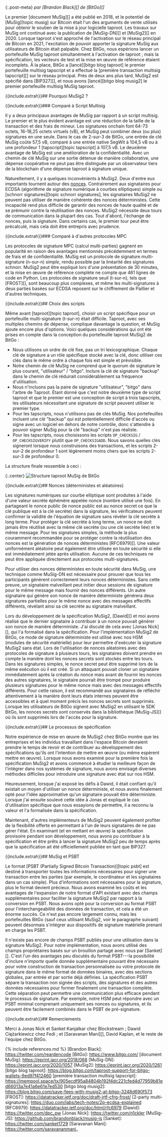{:.post-meta}
*par [Brandon Black][] de [BitGo][]*

Le premier [document MuSig][] a été publié en 2018, et le potentiel de [MuSig][topic musig] sur Bitcoin était l'un des arguments
de vente utilisés pour obtenir le soutien de la mise à jour logicielle taproot. Les travaux sur MuSig ont continué avec la
publication de [MuSig-DN][] et [MuSig2][] en 2020.
Lorsque taproot s'est approché de l'activation sur le réseau principal de Bitcoin en 2021, l'excitation de pouvoir apporter
la signature MuSig aux utilisateurs de Bitcoin était palpable. Chez BitGo, nous espérions lancer un portefeuille MuSig taproot
simultanément à l'activation de taproot ; mais la spécification, les vecteurs de test et la mise en œuvre de référence étaient
incomplets. À la place, BitGo a [lancé][bitgo blog taproot] le premier portefeuille multisig tapscript et a effectué la
[première transaction multisig tapscript][] sur le réseau principal. Près de deux ans plus tard, MuSig2 est spécifié dans
[BIP327][], et nous avons [lancé][bitgo blog musig2] le premier portefeuille multisig MuSig taproot.

{{include.extrah}}## Pourquoi MuSig2 ?

{{include.extrah}}### Comparé à Script Multisig

Il y a deux principaux avantages de MuSig par rapport à un script multisig. Le premier et le plus évident avantage est une
réduction de la taille de la transaction et des frais de mineur. Les signatures onchain font 64-73 octets, 16-18,25 octets
virtuels (vB), et MuSig peut combiner deux (ou plus) signatures en une seule. Dans le cas de 2-sur-3 de BitGo, une entrée
de clé MuSig coûte 57,5 vB, comparé à une entrée native SegWit à 104,5 vB ou à une profondeur 1 [tapscript][topic tapscript]
à 107,5 vB. Le deuxième avantage de MuSig est une amélioration de la confidentialité. Avec un chemin de clé MuSig sur une
sortie détenue de manière collaborative, une dépense coopérative ne peut pas être distinguée par un observateur tiers de
la blockchain d'une dépense taproot à signature unique.

Naturellement, il y a quelques inconvénients à MuSig2. Deux d'entre eux importants tournent autour des
[nonces](#nonces-deterministic-and-random). Contrairement aux signataires pour ECDSA (algorithme de signature numérique à
courbes elliptiques) simple ou [schnorr signatures][topic schnorr signatures], les signataires MuSig2 ne peuvent pas utiliser
de manière cohérente des nonces déterministes. Cette incapacité rend plus difficile de garantir des nonces de haute qualité et
de se prémunir contre la réutilisation des nonces. MuSig2 nécessite deux tours de communication dans la plupart des cas.
Tout d'abord, l'échange de nonces, puis la signature. Dans certains cas, le premier tour peut être précalculé, mais cela doit
être entrepris avec prudence.

{{include.extrah}}### Comparé à d'autres protocoles MPC

Les protocoles de signature MPC (calcul multi-parties) gagnent en popularité en raison des avantages mentionnés précédemment
en termes de frais et de confidentialité. MuSig est un protocole de signature multi-signature (n-sur-n) _simple_, rendu possible
par la linéarité des signatures schnorr. MuSig2 peut être expliqué lors d'une présentation de 30 minutes, et la mise en œuvre
de référence complète ne compte que 461 lignes de code en Python. Les protocoles de signature seuil (t-sur-n), tels que
[FROST][], sont beaucoup plus complexes, et même les multi-signatures à deux parties basées sur ECDSA reposent sur le
chiffrement de Paillier et d'autres techniques.

{{include.extrah}}## Choix des scripts

Même avant [taproot][topic taproot], choisir un script spécifique pour un portefeuille multi-signature (t-sur-n) était difficile.
Taproot, avec ses multiples chemins de dépense, complique davantage la question, et MuSig ajoute encore plus d'options. Voici
quelques considérations qui ont été prises en compte dans la conception du portefeuille taproot MuSig2 de BitGo :

- Nous utilisons un ordre de clé fixe, pas un tri lexicographique. Chaque clé de signature a un rôle spécifique stocké avec
la clé, donc utiliser ces clés dans le même ordre à chaque fois est simple et prévisible.
- Notre chemin de clé MuSig ne comprend que le quorum de signature le plus courant, "utilisateur" / "bitgo". Inclure la clé
de signature "backup" dans le chemin de clé réduirait considérablement sa fréquence d'utilisation.
- Nous n'incluons pas la paire de signature "utilisateur", "bitgo" dans l'arbre de Taproot. Étant donné que c'est notre
deuxième type de script taproot et que le premier est une conception de script à trois tapscripts, les utilisateurs nécessitant
une signature de script peuvent utiliser le premier type.
- Pour les tapscripts, nous n'utilisons pas de clés MuSig. Nos portefeuilles incluent une clé "backup" qui est potentiellement
difficile d'accès ou signe avec un logiciel en dehors de notre contrôle, donc s'attendre à pouvoir signer MuSig pour la clé
"backup" n'est pas réaliste.
- Pour les tapscripts, nous choisissons les scripts `OP_CHECKSIG` / `OP_CHECKSIGVERIFY` plutôt que `OP_CHECKSIGADD`. Nous savons
quelles clés signeront lorsque nous construisons des transactions, et les scripts 2-sur-2 de profondeur 1 sont légèrement moins
chers que les scripts 2-sur-3 de profondeur 0.

La structure finale ressemble à ceci :

{:.center}
![Structure taproot MuSig de BitGo](/img/posts/bitgo-musig/musig-taproot-tree.png)

{{include.extrah}}## Nonces (déterministes et aléatoires)

Les signatures numériques sur courbe elliptique sont produites à l'aide d'une valeur secrète éphémère appelée nonce (nombre
utilisé une fois). En partageant le nonce public (le nonce public est au nonce secret ce que la clé publique est à la clé secrète)
dans la signature, les vérificateurs peuvent confirmer la validité de l'équation de signature sans révéler la clé secrète à
long terme. Pour protéger la clé secrète à long terme, un nonce ne doit jamais être réutilisé avec la même clé secrète (ou une
clé secrète liée) et le même message. Pour les signatures simples, la méthode la plus couramment recommandée pour se protéger
contre la réutilisation des nonces est la génération de nonces déterministes [RFC6979][]. Une valeur uniformément aléatoire peut
également être utilisée en toute sécurité si elle est immédiatement jetée après utilisation. Aucune de ces techniques ne peut
être appliquée directement aux protocoles multi-signatures.

Pour utiliser des nonces déterministes en toute sécurité dans MuSig, une technique comme MuSig-DN est nécessaire pour prouver
que tous les participants génèrent correctement leurs nonces déterministes. Sans cette preuve, un signataire malveillant peut
initier deux sessions de signature pour le même message mais fournir des nonces différents. Un autre signataire qui génère
son nonce de manière déterministe générera deux signatures partielles pour le même nonce avec des messages effectifs différents,
révélant ainsi sa clé secrète au signataire malveillant.

Lors du développement de la spécification MuSig2, [Dawid][] et moi avons réalisé que le dernier signataire à contribuer à un
nonce pouvait générer son nonce de manière déterministe. J'ai discuté de cela avec [Jonas Nick][], qui l'a formalisé dans la
spécification. Pour l'implémentation MuSig2 de BitGo, ce mode de signature déterministe est utilisé avec nos HSM (modules de
sécurité matérielle) pour leur permettre d'exécuter la signature MuSig2 sans état.
Lors de l'utilisation de nonces aléatoires avec des protocoles de signature à plusieurs tours, les signataires doivent prendre
en compte la manière dont les nonces secrets sont stockés entre les tours. Dans les signatures simples, le nonce secret peut
être supprimé lors de la même exécution où il est créé. Si un attaquant pouvait cloner un signataire immédiatement après la
création du nonce mais avant de fournir les nonces des autres signataires, le signataire pourrait être trompé pour produire
plusieurs signatures pour le même nonce mais avec des messages effectifs différents. Pour cette raison, il est recommandé aux
signataires de réfléchir attentivement à la manière dont leurs états internes peuvent être accessibles et à quel moment précis
les nonces secrets sont supprimés. Lorsque les utilisateurs de BitGo signent avec MuSig2 en utilisant le SDK BitGo, les nonces
secrets sont conservés dans la bibliothèque [MuSig-JS][] où ils sont supprimés lors de l'accès pour la signature.

{{include.extrah}}## Le processus de spécification

Notre expérience de mise en œuvre de MuSig2 chez BitGo montre que les entreprises et les individus travaillant dans l'espace
Bitcoin devraient prendre le temps de revoir et de contribuer au développement des spécifications qu'ils ont l'intention de
mettre en œuvre (ou même espèrent mettre en œuvre). Lorsque nous avons examiné pour la première fois la spécification MuSig2
et avons commencé à étudier la meilleure façon de l'intégrer dans nos systèmes de signature, nous avons envisagé diverses
méthodes difficiles pour introduire une signature avec état sur nos HSM.

Heureusement, lorsque j'ai exposé les défis à Dawid, il était confiant qu'il existait un moyen d'utiliser un nonce déterministe,
et nous avons finalement opté pour l'idée approximative qu'un signataire pouvait être déterministe. Lorsque j'ai ensuite soulevé
cette idée à Jonas et expliqué le cas d'utilisation spécifique que nous essayions de permettre, il a reconnu la valeur et l'a
formalisée dans la spécification.

Maintenant, d'autres implémenteurs de MuSig2 peuvent également profiter de la flexibilité offerte en permettant à l'un de leurs
signataires de ne pas gérer l'état. En examinant (et en mettant en œuvre) la spécification provisoire pendant son développement,
nous avons pu contribuer à la spécification et être prêts à lancer la signature MuSig2 peu de temps après que la spécification
ait été officiellement publiée en tant que BIP327.

{{include.extrah}}## MuSig et PSBT

Le format [PSBT (Partially Signed Bitcoin Transaction)][topic psbt] est destiné à transporter toutes les informations nécessaires
pour signer une transaction entre les parties (par exemple, le coordinateur et les signataires dans un cas simple). Plus
d'informations sont nécessaires pour la signature, plus le format devient précieux. Nous avons examiné les coûts et les avantages
de l'expansion de notre format d'API existant avec des champs supplémentaires pour faciliter la signature MuSig2 par rapport à la
conversion en PSBT. Nous avons opté pour la conversion au format PSBT pour l'interchangeabilité des données de transaction, et
cela a été un énorme succès. Ce n'est pas encore largement connu, mais les portefeuilles BitGo (sauf ceux utilisant MuSig2, voir
le paragraphe suivant) peuvent désormais s'intégrer aux dispositifs de signature matérielle prenant en charge les PSBT.

Il n'existe pas encore de champs PSBT publiés pour une utilisation dans la signature MuSig2. Pour notre implémentation, nous avons
utilisé des champs propriétaires basés sur un brouillon partagé avec nous par [Sanket][]. C'est l'un des avantages peu discutés
du format PSBT---la possibilité d'inclure _n'importe_ quelle donnée supplémentaire pouvant être nécessaire pour votre construction
de transaction personnalisée ou votre protocole de signature dans le même format de données binaires, avec des sections globales,
par entrée et par sortie déjà définies. La spécification PSBT sépare la transaction non signée des scripts, des signatures et des
autres données nécessaires pour former finalement une transaction complète. Cette séparation peut permettre une communication plus
efficace pendant le processus de signature. Par exemple, notre HSM peut répondre avec un PSBT minimal comprenant uniquement ses
nonces ou signatures, et ils peuvent être facilement combinés dans le PSBT de pré-signature.

{{include.extrah}}## Remerciements

Merci à Jonas Nick et Sanket Kanjalkar chez Blockstream ; Dawid Ciężarkiewicz chez Fedi ; et [Saravanan Mani][], David Kaplan,
et le reste de l'équipe chez BitGo.

{% include references.md %}
[Brandon Black]: https://twitter.com/reardencode
[BitGo]: https://www.bitgo.com/
[document MuSig]: https://eprint.iacr.org/2018/068
[MuSig-DN]: https://eprint.iacr.org/2020/1057
[MuSig2]: https://eprint.iacr.org/2020/1261
[bitgo blog taproot]: https://blog.bitgo.com/taproot-support-for-bitgo-wallets-9ed97f412460
[première transaction multisig tapscript]: https://mempool.space/tx/905ecdf95a84804b192f4dc221cfed4d77959b81ed66013a7e41a6e61e7ed530
[bitgo blog musig2]: https://blog.bitgo.com/save-fees-with-musig2-at-bitgo-3248d690f573
[FROST]: https://datatracker.ietf.org/doc/draft-irtf-cfrg-frost/
[2-party multi-signatures]: https://duo.com/labs/tech-notes/2p-ecdsa-explained
[RFC6979]: https://datatracker.ietf.org/doc/html/rfc6979
[Dawid]: https://twitter.com/dpc_pw
[Jonas Nick]: https://twitter.com/n1ckler
[MuSig-JS]: https://github.com/brandonblack/musig-js
[Sanket]: https://twitter.com/sanket1729
[Saravanan Mani]: https://twitter.com/saravananmani_